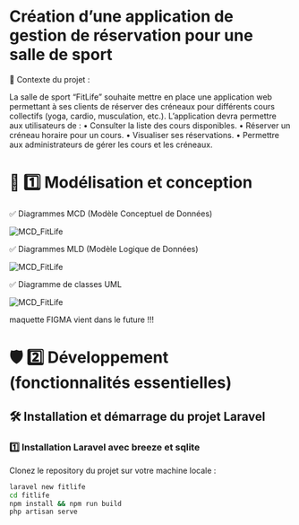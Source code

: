 # Création d’une application de gestion de réservation pour une salle de sport

🎯 Contexte du projet :
 
La salle de sport “FitLife” souhaite mettre en place une application web permettant à ses clients de réserver des créneaux pour différents cours collectifs (yoga, cardio, musculation, etc.). L’application devra permettre aux utilisateurs de :
	•	Consulter la liste des cours disponibles.
	•	Réserver un créneau horaire pour un cours.
	•	Visualiser ses réservations.
	•	Permettre aux administrateurs de gérer les cours et les créneaux.
    

# 🧩 1️⃣ Modélisation et conception 

✅ Diagrammes MCD (Modèle Conceptuel de Données)

![MCD_FitLife](/modélisation-conception/MCD_FitLife.png)

✅ Diagrammes MLD (Modèle Logique de Données)

![MCD_FitLife](/modélisation-conception/MLD_FitLife.png)

✅ Diagramme de classes UML

![MCD_FitLife](/modélisation-conception/Diagrammes_de_classes_FitLife.png)

maquette FIGMA vient dans le future !!!

# 🛡️ 2️⃣ Développement (fonctionnalités essentielles)

## 🛠️ Installation et démarrage du projet Laravel

### 1️⃣ Installation Laravel avec breeze et sqlite
Clonez le repository du projet sur votre machine locale :
```bash
laravel new fitlife
cd fitlife
npm install && npm run build
php artisan serve

```

